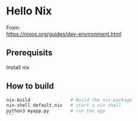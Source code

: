 # Hello Nix  

From:  
https://nixos.org/guides/dev-environment.html

## Prerequisits  

Install nix  

## How to build  

````sh
nix-build               # Build the nix package  
nix-shell default.nix   # start a nix shell
python3 myapp.py        # run the app 
```


